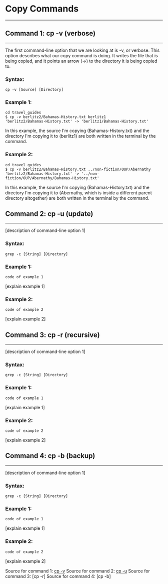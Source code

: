# **Copy Commands**

---

## **Command 1: cp -v (verbose)**

---

The first command-line option that we are looking at is -v, or verbose. This option describes what our copy command is doing. It writes the file that is being copied, and it points an arrow (->) to the directory it is being copied to.

### Syntax:
```
cp -v [Source] [Directory]
```
### Example 1:

```
cd travel_guides
$ cp -v berlitz2/Bahamas-History.txt berlitz1
'berlitz2/Bahamas-History.txt' -> 'berlitz1/Bahamas-History.txt'
```
In this example, the source I'm copying (Bahamas-History.txt) and the directory I'm copying it to (berlitz1) are both written in the terminal by the command.

### Example 2:

```
cd travel_guides
$ cp -v berlitz2/Bahamas-History.txt ../non-fiction/OUP/Abernathy
'berlitz2/Bahamas-History.txt' -> '../non-fiction/OUP/Abernathy/Bahamas-History.txt'
```
In this example, the source I'm copying (Bahamas-History.txt) and the directory I'm copying it to (Abernathy, which is inside a different parent directory altogether) are both written in the terminal by the command.

## **Command 2: cp -u (update)**

---

[description of command-line option 1]

### Syntax:
```
grep -c [String] [Directory]
```
### Example 1:

```
code of example 1

```
[explain example 1]

### Example 2:

```
code of example 2
```
[explain example 2]

## **Command 3: cp -r (recursive)**

---

[description of command-line option 1]

### Syntax:
```
grep -c [String] [Directory]
```
### Example 1:

```
code of example 1

```
[explain example 1]

### Example 2:

```
code of example 2
```
[explain example 2]

## **Command 4: cp -b (backup)**

---

[description of command-line option 1]

### Syntax:
```
grep -c [String] [Directory]
```
### Example 1:

```
code of example 1

```
[explain example 1]

### Example 2:

```
code of example 2
```
[explain example 2]

Source for command 1: [cp -v](https://www.computerhope.com/unix/ucp.htm)
Source for command 2: [cp -u](https://ss64.com/bash/cp.html)
Source for command 3: [cp -r]
Source for command 4: [cp -b]
